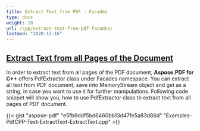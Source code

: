 ```yaml
---
title: Extract Text from PDF - Facades
type: docs
weight: 10
url: /cpp/extract-text-from-pdf-facades/
lastmod: "2020-12-16"
---
```


## <ins>**Extract Text from all Pages of the Document**
In order to extract text from all pages of the PDF document, **Aspose.PDF for C++** offers PdfExtractor class under Facades namespace. You can extract all text from PDF document, save into MemoryStream object and get as a string, in case you want to use it for further manipulations. Following code snippet will show you, how to use PdfExtractor class to extract text from all pages of PDF document.



{{< gist "aspose-pdf" "e5fb9ddf5bd6460bb13d47fe5a83d86d" "Examples-PdfCPP-Text-ExtractText-ExtractText.cpp" >}}
